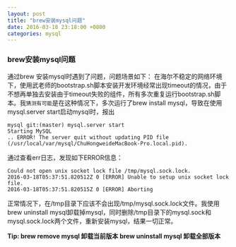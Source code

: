 ```yaml
---
layout: post
title: "brew安装mysql问题"
date: 2016-03-18 23:18:00 +0800
categories: mysql
---
```

### brew安装mysql问题
通过brew 安装mysql时遇到了问题，问题场景如下：
在海尔不稳定的网络环境下，使用武老师的bootstrap.sh脚本安装开发环境经常出现timeout的情况，由于不想再单独去安装由于timeout失败的组件，所有多次重复运行bootstrap.sh脚本。我`猜测有可能`是在这种情况下，多次运行了brew install mysql，导致在使用mysql.server start启动mysql时，报出

```
mysql git:(master) mysql.server start
Starting MySQL
.. ERROR! The server quit without updating PID file (/usr/local/var/mysql/ChuHongweideMacBook-Pro.local.pid).
```

通过查看err日志，发现如下ERROR信息：

```
Could not open unix socket lock file /tmp/mysql.sock.lock.
2016-03-18T05:37:51.820512Z 0 [ERROR] Unable to setup unix socket lock file.
2016-03-18T05:37:51.820515Z 0 [ERROR] Aborting
```

正常情况下，在/tmp目录下应该不会出现/tmp/mysql.sock.lock文件。我使用brew uninstall mysql卸载掉mysql，同时删除/tmp目录下的mysql.sock和mysql.sock.lock两个文件，重新安装mysql，结果一切正常。

**Tip: brew remove mysql 卸载当前版本   brew uninstall mysql 卸载全部版本**
